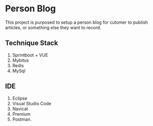 # Person Blog 
This project is purposed to setup a person blog for cutomer to publish articles, or something else they want to record.


## Technique Stack
  1. Sprintboot + VUE  
  2. Mybitus   
  3. Redis  
  4. MySql  

## IDE
  1. Eclipse  
  2. Visual Studio Code  
  3. Navicat  
  4. Premium  
  5. Postman. 
